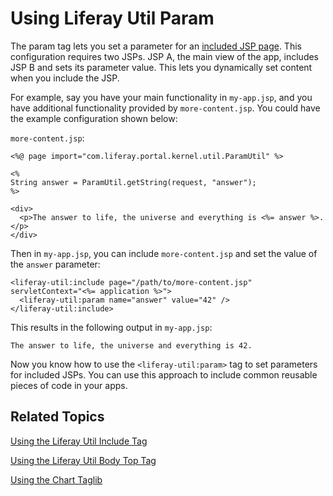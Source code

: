 # Using Liferay Util Param [](id=using-liferay-util-param)

The param tag lets you set a parameter for an 
[included JSP page](/develop/tutorials/-/knowledge_base/7-1/using-liferay-util-include). 
This configuration requires two JSPs. JSP A, the main view of the app, includes 
JSP B and sets its parameter value. This lets you dynamically set content when 
you include the JSP. 

For example, say you have your main functionality in `my-app.jsp`, and you have 
additional functionality provided by `more-content.jsp`. You could have the 
example configuration shown below:

`more-content.jsp`:

    <%@ page import="com.liferay.portal.kernel.util.ParamUtil" %>

    <%
    String answer = ParamUtil.getString(request, "answer");
    %>

    <div>
      <p>The answer to life, the universe and everything is <%= answer %>.</p>
    </div>

Then in `my-app.jsp`, you can include `more-content.jsp` and set the value of 
the `answer` parameter:
    
    <liferay-util:include page="/path/to/more-content.jsp" servletContext="<%= application %>">
      <liferay-util:param name="answer" value="42" />
    </liferay-util:include>


This results in the following output in `my-app.jsp`:

    The answer to life, the universe and everything is 42.
    
Now you know how to use the `<liferay-util:param>` tag to set parameters for 
included JSPs. You can use this approach to include common reusable pieces of 
code in your apps. 

## Related Topics [](id=related-topics)

[Using the Liferay Util Include Tag](/develop/tutorials/-/knowledge_base/7-1/using-liferay-util-include)

[Using the Liferay Util Body Top Tag](/develop/tutorials/-/knowledge_base/7-1/using-liferay-util-body-top)

[Using the Chart Taglib](/develop/tutorials/-/knowledge_base/7-1/using-the-chart-taglib-in-your-portlets)